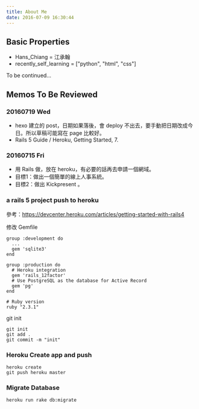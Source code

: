 ```yaml
---
title: About Me
date: 2016-07-09 16:30:44
---
```


## Basic Properties

- Hans_Chiang = 江承翰
- recently_self_learning = ["python", "html", "css"]

To be continued...

## Memos To Be Reviewed

### 20160719 Wed

- hexo 建立的 post，日期如果落後，會 deploy 不出去，要手動把日期改成今日。所以草稿可能寫在 page 比較好。
- Rails 5 Guide / Heroku, Getting Started, 7.


### 20160715 Fri

- 用 Rails 做，放在 heroku，有必要的話再去申請一個網域。
- 目標1：做出一個簡單的線上人事系統。
- 目標2：做出 Kickpresent 。


### a rails 5 project push to heroku

參考：https://devcenter.heroku.com/articles/getting-started-with-rails4

修改 Gemfile

```
group :development do
  ...
  gem 'sqlite3'
end

group :production do
  # Heroku integration
  gem 'rails_12factor'
  # Use PostgreSQL as the database for Active Record
  gem 'pg'
end

# Ruby version
ruby "2.3.1"

```

git init

```
git init
git add .
git commit -m "init"
```

### Heroku Create app and push

```
heroku create
git push heroku master
```

### Migrate Database

```
heroku run rake db:migrate
```

